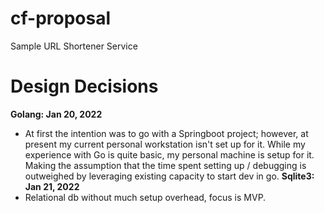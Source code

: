 # cf-proposal
Sample URL Shortener Service

# Design Decisions
**Golang: Jan 20, 2022**
- At first the intention was to go with a Springboot project; however, at present my current personal workstation isn't set up for it. While my experience with Go is quite basic, my personal machine is setup for it. Making the assumption that the time spent setting up / debugging is outweighed by leveraging existing capacity to start dev in go. 
**Sqlite3: Jan 21, 2022**
- Relational db without much setup overhead, focus is MVP. 
